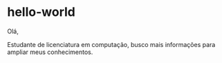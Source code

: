 # hello-world

Olá,

Estudante de licenciatura em computação, busco mais informações para ampliar meus conhecimentos.
